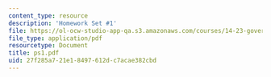 ```yaml
---
content_type: resource
description: 'Homework Set #1'
file: https://ol-ocw-studio-app-qa.s3.amazonaws.com/courses/14-23-government-regulation-of-industry-spring-2003/27f285a721e18497612dc7acae382cbd_ps1.pdf
file_type: application/pdf
resourcetype: Document
title: ps1.pdf
uid: 27f285a7-21e1-8497-612d-c7acae382cbd
---
```

